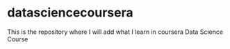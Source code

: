 # datasciencecoursera
This is the repository where I will add what I learn in coursera Data Science Course
